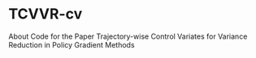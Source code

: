 # TCVVR-cv
About Code for the Paper Trajectory-wise Control Variates for Variance Reduction in Policy Gradient Methods
